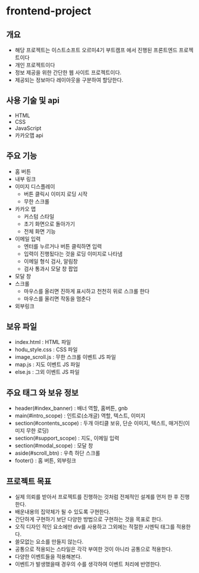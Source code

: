 # frontend-project

## 개요

- 해당 프로젝트는 이스트소프트 오르미4기 부트캠프 에서 진행된 프론트엔드 프로젝트이다
- 개인 프로젝트이다
- 정보 제공을 위한 간단한 웹 사이트 프로젝트이다.
- 제공되는 정보마다 레이아웃을 구분하여 할당한다.

## 사용 기술 및 api
 - HTML
 - CSS
 - JavaScript
 - 카카오맵 api

## 주요 기능
- 홈 버튼
- 내부 링크
- 이미지 디스플레이
  - 버튼 클릭시 이미지 로딩 시작
  - 무한 스크롤
- 카카오 맵
  - 커스텀 스타일
  - 초기 화면으로 돌아가기
  - 전체 화면 기능
- 이메일 입력 
  - 엔터를 누르거나 버튼 클릭하면 입력 
  - 입력이 진행됬다는 것을 로딩 이미지로 나타냄 
  - 이메일 형식 검사, 알림창 
  - 검사 통과시 모달 창 팝업
- 모달 창
- 스크롤 
  - 마우스를 올리면 진하게 표시하고 천천히 위로 스크롤 한다
  - 마우스를 올리면 작동을 멈춘다
- 외부링크

## 보유 파일
- index.html : HTML 파일
- hodu_style.css : CSS 파일
- image_scroll.js : 무한 스크롤 이벤트 JS 파일
- map.js : 지도 이벤트 JS 파일
- else.js : 그외 이벤트 JS 파일

## 주요 태그 와 보유 정보
- header(#index_banner) : 배너 역할, 홈버튼, gnb
- main(#intro_scope) : 인트로(소개글) 역할, 텍스트, 이미지
- section(#contents_scope) : 두개 아티클 보유, 단순 이미지, 텍스트, 매거진(이미지 무한 로딩)
- section(#support_scope) : 지도, 이메일 입력
- section(#modal_scope) : 모달 창
- aside(#scroll_btn) : 우측 하단 스크롤
- footer() : 홈 버튼, 외부링크

## 프로젝트 목표
- 실제 의뢰를 받아서 프로젝트를 진행하는 것처럼 전체적인 설계를 먼저 한 후 진행한다.
- 배운내용의 집약체가 될 수 있도록 구현한다.
- 간단하게 구현하기 보단 다양한 방법으로 구현하는 것을 목표로 한다.
- 오직 디자인 적인 요소에만 div를 사용하고 그외에는 적절한 시멘틱 태그를 적용한다.
- 쓸모없는 요소를 만들지 않는다.
- 공통으로 적용되는 스타일은 각각 부여한 것이 아니라 공통으로 적용한다.
- 다양한 이벤트들을 적용해본다.
- 이벤트가 발생했을때 경우의 수를 생각하여 이벤트 처리에 반영한다.

